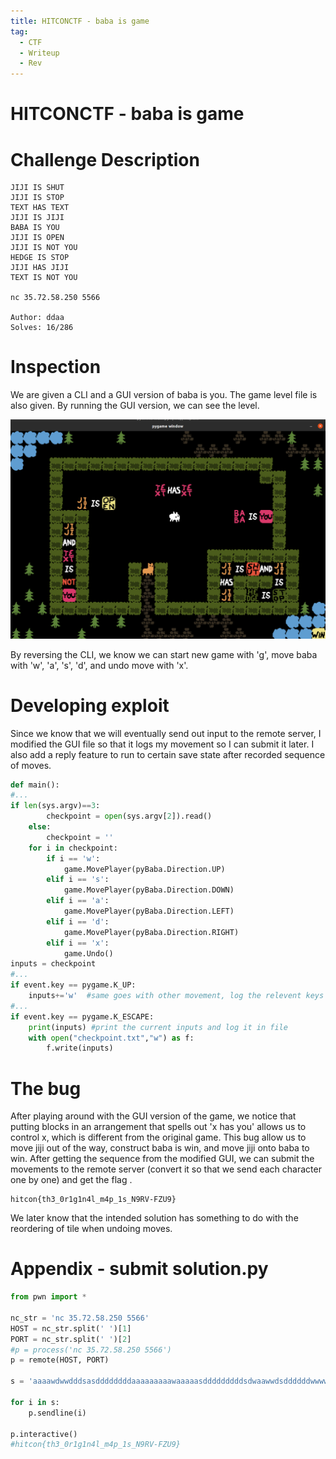 ```yaml
---
title: HITCONCTF - baba is game
tag:
  - CTF
  - Writeup
  - Rev
---
```


# HITCONCTF - baba is game


# Challenge Description

```
JIJI IS SHUT
JIJI IS STOP
TEXT HAS TEXT
JIJI IS JIJI
BABA IS YOU
JIJI IS OPEN
JIJI IS NOT YOU
HEDGE IS STOP
JIJI HAS JIJI
TEXT IS NOT YOU

nc 35.72.58.250 5566

Author: ddaa
Solves: 16/286
```
<!--more-->

# Inspection

We are given a CLI and a GUI version of baba is you. The game level file is also given. By running the GUI version, we can see the level.

![game](/img/HITCONCTF2021-baba-is-game-game.png)

By reversing the CLI, we know we can start new game with 'g', move baba with 'w', 'a', 's', 'd', and undo move with 'x'. 

# Developing exploit

Since we know that we will eventually send out input to the remote server, I modified the GUI file so that it logs my movement so I can submit it later. I also add a reply feature to run to certain save state after recorded sequence of moves. 

```python
def main():
#...
if len(sys.argv)==3:
        checkpoint = open(sys.argv[2]).read()
    else:
        checkpoint = ''
    for i in checkpoint:
        if i == 'w':
            game.MovePlayer(pyBaba.Direction.UP)
        elif i == 's':
            game.MovePlayer(pyBaba.Direction.DOWN)
        elif i == 'a':
            game.MovePlayer(pyBaba.Direction.LEFT)
        elif i == 'd':
            game.MovePlayer(pyBaba.Direction.RIGHT)
        elif i == 'x':
            game.Undo()
inputs = checkpoint
#...
if event.key == pygame.K_UP:
	inputs+='w'  #same goes with other movement, log the relevent keys
#...
if event.key == pygame.K_ESCAPE:
	print(inputs) #print the current inputs and log it in file
	with open("checkpoint.txt","w") as f:
		f.write(inputs)
```

# The bug


After playing around with the GUI version of the game, we notice that putting blocks in an arrangement that spells out 'x has you' allows us to control x, which is different from the original game. This bug allow us to move jiji out of the way, construct baba is win, and move jiji onto baba to win. After getting the sequence from the modified GUI, we can submit the movements to the remote server (convert it so that we send each character one by one) and get the flag . 

``` plaintext
hitcon{th3_0r1g1n4l_m4p_1s_N9RV-FZU9}
```

We later know that the intended solution has something to do with the reordering of tile when undoing moves.

# Appendix - submit solution.py

```python
from pwn import *

nc_str = 'nc 35.72.58.250 5566'
HOST = nc_str.split(' ')[1]
PORT = nc_str.split(' ')[2]
#p = process('nc 35.72.58.250 5566')
p = remote(HOST, PORT)

s = 'aaaawdwwdddsasddddddddaaaaaaaaawaaaaasdddddddddsdwaawwdsddddddwwwwddddwwdddsssdsaaaaaaawasssssssasdddwddsaaaaawwwdwwwwwwwwwdwdddddsaaaaawasssssssssssaaasdddddddddddddaaaaaaaaaaadwwwwwwwwwwwdddddddd'

for i in s:
    p.sendline(i)

p.interactive()
#hitcon{th3_0r1g1n4l_m4p_1s_N9RV-FZU9}
```

